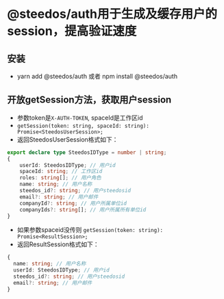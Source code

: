 # @steedos/auth用于生成及缓存用户的session，提高验证速度
## 安装
- yarn add @steedos/auth 或者  npm install @steedos/auth

## 开放getSession方法，获取用户session
- 参数token是`X-AUTH-TOKEN`, spaceId是工作区id
- `getSession(token: string, spaceId: string): Promise<SteedosUserSession>;`
- 返回SteedosUserSession格式如下：
```ts
export declare type SteedosIDType = number | string;
{
    userId: SteedosIDType; // 用户id
    spaceId: string; // 工作区id
    roles: string[]; // 用户角色
    name: string; // 用户名称
    steedos_id?: string; // 用户steedosid
    email?: string; // 用户邮件
    companyId?: string; // 用户所属单位id
    companyIds?: string[]; // 用户所属所有单位id
}
```
- 如果参数spaceid没传则 `getSession(token: string): Promise<ResultSession>;`
- 返回ResultSession格式如下：
```ts
{
  name: string; // 用户名称
  userId: SteedosIDType; // 用户id
  steedos_id?: string; // 用户steedosid
  email?: string; // 用户邮件
}
```